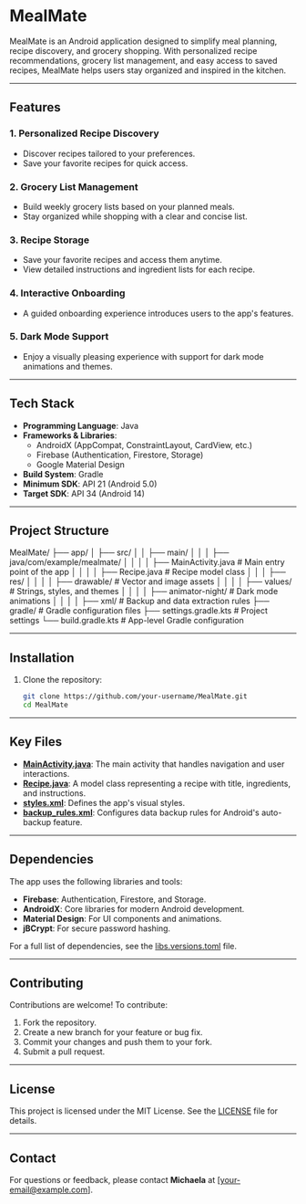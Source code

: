 # MealMate

MealMate is an Android application designed to simplify meal planning, recipe discovery, and grocery shopping. With personalized recipe recommendations, grocery list management, and easy access to saved recipes, MealMate helps users stay organized and inspired in the kitchen.

---

## Features

### 1. **Personalized Recipe Discovery**
   - Discover recipes tailored to your preferences.
   - Save your favorite recipes for quick access.

### 2. **Grocery List Management**
   - Build weekly grocery lists based on your planned meals.
   - Stay organized while shopping with a clear and concise list.

### 3. **Recipe Storage**
   - Save your favorite recipes and access them anytime.
   - View detailed instructions and ingredient lists for each recipe.

### 4. **Interactive Onboarding**
   - A guided onboarding experience introduces users to the app's features.

### 5. **Dark Mode Support**
   - Enjoy a visually pleasing experience with support for dark mode animations and themes.

---

## Tech Stack

- **Programming Language**: Java
- **Frameworks & Libraries**:
  - AndroidX (AppCompat, ConstraintLayout, CardView, etc.)
  - Firebase (Authentication, Firestore, Storage)
  - Google Material Design
- **Build System**: Gradle
- **Minimum SDK**: API 21 (Android 5.0)
- **Target SDK**: API 34 (Android 14)

---

## Project Structure
MealMate/ ├── app/ │ ├── src/ │ │ ├── main/ │ │ │ ├── java/com/example/mealmate/ │ │ │ │ ├── MainActivity.java # Main entry point of the app │ │ │ │ ├── Recipe.java # Recipe model class │ │ │ ├── res/ │ │ │ │ ├── drawable/ # Vector and image assets │ │ │ │ ├── values/ # Strings, styles, and themes │ │ │ │ ├── animator-night/ # Dark mode animations │ │ │ │ ├── xml/ # Backup and data extraction rules ├── gradle/ # Gradle configuration files ├── settings.gradle.kts # Project settings └── build.gradle.kts # App-level Gradle configuration

---

## Installation

1. Clone the repository:
   ```bash
   git clone https://github.com/your-username/MealMate.git
   cd MealMate

---

## Key Files

- **[MainActivity.java](app/src/main/java/com/example/mealmate/MainActivity.java)**: The main activity that handles navigation and user interactions.
- **[Recipe.java](app/src/main/java/com/example/mealmate/Recipe.java)**: A model class representing a recipe with title, ingredients, and instructions.
- **[styles.xml](app/src/main/res/values/styles.xml)**: Defines the app's visual styles.
- **[backup_rules.xml](app/src/main/res/xml/backup_rules.xml)**: Configures data backup rules for Android's auto-backup feature.

---

## Dependencies

The app uses the following libraries and tools:

- **Firebase**: Authentication, Firestore, and Storage.
- **AndroidX**: Core libraries for modern Android development.
- **Material Design**: For UI components and animations.
- **jBCrypt**: For secure password hashing.

For a full list of dependencies, see the [libs.versions.toml](gradle/libs.versions.toml) file.

---

## Contributing

Contributions are welcome! To contribute:

1. Fork the repository.
2. Create a new branch for your feature or bug fix.
3. Commit your changes and push them to your fork.
4. Submit a pull request.

---

## License

This project is licensed under the MIT License. See the [LICENSE](LICENSE) file for details.

---

## Contact

For questions or feedback, please contact **Michaela** at [your-email@example.com].
